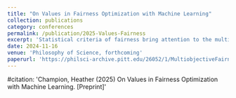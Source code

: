 ```yaml
---
title: "On Values in Fairness Optimization with Machine Learning"
collection: publications
category: conferences
permalink: /publication/2025-Values-Fairness
excerpt: 'Statistical criteria of fairness bring attention to the multiobjective nature of many predictive modelling problems. In this paper, I consider how epistemic and non-epistemic values impact the design of machine learning algorithms that optimize for more than one normative goal. I focus on a major design choice between biased search strategies that directly incorporate priorities for various objectives into an optimization procedure, and unbiased search strategies that do not. I argue that both reliably generate Pareto optimal solutions such that various other values are relevant to making a rational choice between them.'
date: 2024-11-16
venue: 'Philosophy of Science, forthcoming'
paperurl: 'https://philsci-archive.pitt.edu/26052/1/MultiobjectiveFairnessOptimization.pdf'
---
```


#citation: 'Champion, Heather (2025) On Values in Fairness Optimization with Machine Learning. [Preprint]'
